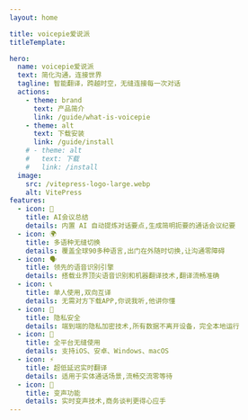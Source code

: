 ```yaml
---
layout: home

title: voicepie爱说派
titleTemplate:

hero:
  name: voicepie爱说派
  text: 简化沟通，连接世界
  tagline: 智能翻译，跨越时空，无缝连接每一次对话
  actions:
    - theme: brand
      text: 产品简介
      link: /guide/what-is-voicepie
    - theme: alt
      text: 下载安装
      link: /guide/install
    # - theme: alt
    #   text: 下载
    #   link: /install
  image:
    src: /vitepress-logo-large.webp
    alt: VitePress
features:
  - icon: 📝
    title: AI会议总结
    details: 内置 AI 自动提炼对话要点,生成简明扼要的通话会议纪要
  - icon: 🌍
    title: 多语种无缝切换
    details: 覆盖全球90多种语言,出门在外随时切换,让沟通零障碍
  - icon: 🗣️
    title: 领先的语音识别引擎
    details: 搭载业界顶尖语音识别和机器翻译技术,翻译流畅准确
  - icon: 📞
    title: 单人使用,双向互译
    details: 无需对方下载APP,你说我听,他讲你懂
  - icon: 🔐
    title: 隐私安全
    details: 端到端的隐私加密技术,所有数据不离开设备，完全本地运行
  - icon: 📱
    title: 全平台无缝使用
    details: 支持iOS、安卓、Windows、macOS
  - icon: ⚡️
    title: 超低延迟实时翻译
    details: 适用于实体通话场景,流畅交流零等待
  - icon: 🎤
    title: 变声功能
    details: 实时变声技术,商务谈判更得心应手
---
```

